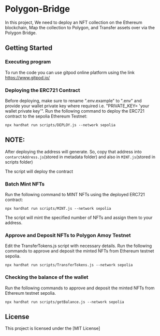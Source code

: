 # Polygon-Bridge

In this project, We need to deploy an NFT collection on the Ethereum blockchain, Map the collection to Polygon, and Transfer assets over via the Polygon Bridge.

## Getting Started

### Executing program
To run the code you can use gitpod online platform using the link https://www.gitpod.io/

### Deploying the ERC721 Contract

Before deploying, make sure to rename ".env.example" to ".env" and provide your wallet private key where required i.e. "PRIVATE_KEY= 'your wallet private key'". Run the following command to deploy the ERC721 contract to the sepolia Ethereum Testnet: 

``` 
npx hardhat run scripts/DEPLOY.js --network sepolia 
```
## NOTE:
After deploying the address will generate. So, copy that address into `contarctAddress.js`(stored in metadata folder) and also in `MINT.js`(stored in scripts folder)
 
The script will deploy the contract 
### Batch Mint NFTs

Run the following command to MINT NFTs using the deployed ERC721 contract:

``` 
npx hardhat run scripts/MINT.js --network sepolia
```

The script will mint the specified number of NFTs and assign them to your address.

### Approve and Deposit NFTs to Polygon Amoy Testnet
Edit the TransferTokens.js script with necessary details.
Run the following commands to approve and deposit the minted NFTs from Ethereum testnet sepolia.
```
npx hardhat run scripts/TransferTokens.js --network sepolia
```
### Checking the balance of the wallet
Run the following commands to approve and deposit the minted NFTs from Ethereum testnet sepolia.
```
npx hardhat run scripts/getBalance.js --network sepolia
```

## License

This project is licensed under the [MIT License]
